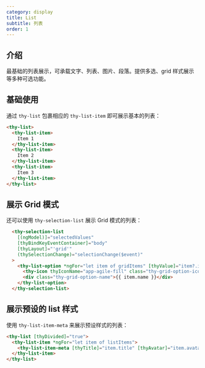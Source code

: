```yaml
---
category: display
title: List
subtitle: 列表
order: 1
---
```


## 介绍
最基础的列表展示，可承载文字、列表、图片、段落。提供多选、grid 样式展示等多种可选功能。

## 基础使用
通过 `thy-list` 包裹相应的 `thy-list-item` 即可展示基本的列表：
```html
<thy-list>
  <thy-list-item>
    Item 1
  </thy-list-item>
  <thy-list-item>
    Item 2
  </thy-list-item>
  <thy-list-item>
    Item 3
  </thy-list-item>
</thy-list>
```  
<example name="thy-list-basic-example" />  

## 展示 Grid 模式
还可以使用 `thy-selection-list` 展示 Grid 模式的列表：
```html
  <thy-selection-list
    [(ngModel)]="selectedValues"
    [thyBindKeyEventContainer]="body"
    [thyLayout]="'grid'"
    (thySelectionChange)="selectionChange($event)"
  >
    <thy-list-option *ngFor="let item of gridItems" [thyValue]="item?.id">
      <thy-icon thyIconName="app-agile-fill" class="thy-grid-option-icon"></thy-icon>
      <div class="thy-grid-option-name">{{ item.name }}</div>
    </thy-list-option>
  </thy-selection-list>
```
<example name="thy-list-grid-example" />  

## 展示预设的 list 样式
使用 `thy-list-item-meta` 来展示预设样式的列表：
```html
<thy-list [thyDivided]="true">
  <thy-list-item *ngFor="let item of listItems">
    <thy-list-item-meta [thyTitle]="item.title" [thyAvatar]="item.avatar" [thyDescription]="item.description"> </thy-list-item-meta>
  </thy-list-item>
</thy-list>

```
<example name="thy-list-item-meta-example" />